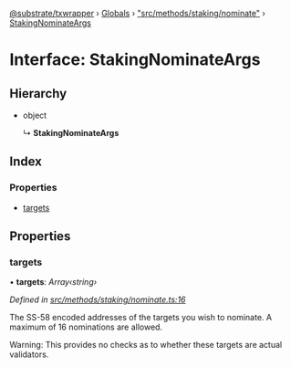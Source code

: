 [@substrate/txwrapper](../README.md) › [Globals](../globals.md) › ["src/methods/staking/nominate"](../modules/_src_methods_staking_nominate_.md) › [StakingNominateArgs](_src_methods_staking_nominate_.stakingnominateargs.md)

# Interface: StakingNominateArgs

## Hierarchy

* object

  ↳ **StakingNominateArgs**

## Index

### Properties

* [targets](_src_methods_staking_nominate_.stakingnominateargs.md#targets)

## Properties

###  targets

• **targets**: *Array‹string›*

*Defined in [src/methods/staking/nominate.ts:16](https://github.com/paritytech/txwrapper/blob/d1bfb8b/src/methods/staking/nominate.ts#L16)*

The SS-58 encoded addresses of the targets you wish to nominate. A maximum of 16
nominations are allowed.

Warning: This provides no checks as to whether these targets are actual validators.
